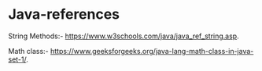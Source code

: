 # Java-references

String Methods:- https://www.w3schools.com/java/java_ref_string.asp.


Math class:- https://www.geeksforgeeks.org/java-lang-math-class-in-java-set-1/.
